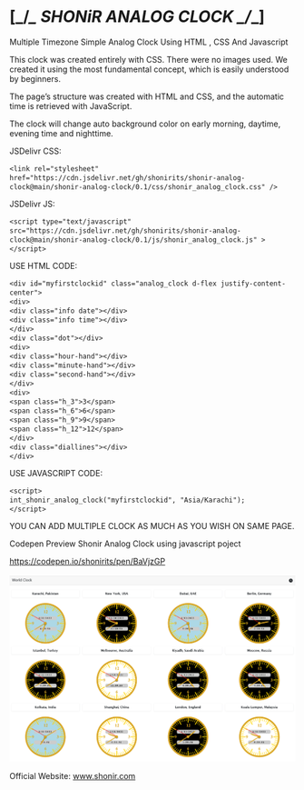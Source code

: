 # [_/*****\_ SHONiR ANALOG CLOCK _/*****\_]

Multiple Timezone Simple Analog Clock Using HTML , CSS And Javascript


This clock was created entirely with CSS. There were no images used. We created it using the most fundamental concept, which is easily understood by beginners.

The page’s structure was created with HTML and CSS, and the automatic time is retrieved with JavaScript.

The clock will change auto background color on early morning, daytime, evening time and nighttime.


JSDelivr CSS: 
```
<link rel="stylesheet" href="https://cdn.jsdelivr.net/gh/shonirits/shonir-analog-clock@main/shonir-analog-clock/0.1/css/shonir_analog_clock.css" />
```

JSDelivr JS: 
```
<script type="text/javascript" src="https://cdn.jsdelivr.net/gh/shonirits/shonir-analog-clock@main/shonir-analog-clock/0.1/js/shonir_analog_clock.js" ></script>
```

USE HTML CODE:
```
<div id="myfirstclockid" class="analog_clock d-flex justify-content-center">
<div>
<div class="info date"></div>
<div class="info time"></div>
</div>
<div class="dot"></div>
<div>
<div class="hour-hand"></div>
<div class="minute-hand"></div>
<div class="second-hand"></div>
</div>
<div>
<span class="h_3">3</span>
<span class="h_6">6</span>
<span class="h_9">9</span>
<span class="h_12">12</span>
</div>
<div class="diallines"></div>
</div>
```

USE JAVASCRIPT CODE: 
```
<script>
int_shonir_analog_clock("myfirstclockid", "Asia/Karachi");
</script>
```


YOU CAN ADD MULTIPLE CLOCK AS MUCH AS YOU WISH ON SAME PAGE.


Codepen Preview Shonir Analog Clock using javascript poject

https://codepen.io/shonirits/pen/BaVjzGP


![SHONiR ANALOG CLOCK](https://github.com/shonirits/shonir-analog-clock/blob/main/shonir-analog-clock/0.1/screenshot.png)


Official Website: www.shonir.com

